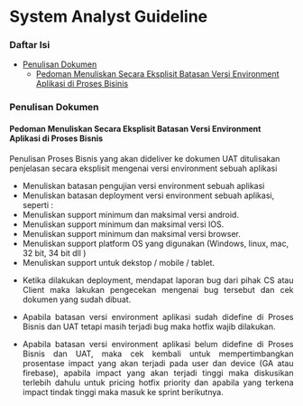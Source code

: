 System Analyst Guideline
====================

### Daftar Isi

- [Penulisan Dokumen](#penulisan-dokumen)
   - [Pedoman Menuliskan Secara Eksplisit Batasan Versi Environment Aplikasi di Proses Bisinis](#pedoman-menuliskan-secara-eksplisit-batasan-versi-environment-aplikasi-di-proses-bisnis)
 
 ### Penulisan Dokumen
 #### Pedoman Menuliskan Secara Eksplisit Batasan Versi Environment Aplikasi di Proses Bisnis
 Penulisan Proses Bisnis yang akan dideliver ke dokumen UAT ditulisakan penjelasan secara eksplisit mengenai versi environment sebuah aplikasi 
 - Menuliskan batasan pengujian versi environment sebuah aplikasi
 - Menuliskan batasan deployment versi environment sebuah aplikasi, seperti :
  - Menuliskan support minimum dan maksimal versi android.
  - Menuliskan support minimum dan maksimal versi IOS.
  - Menuliskan support minimum dan maksimal versi browser.
  - Menuliskan support platform OS yang digunakan (Windows, linux, mac, 32 bit, 34 bit dll )
  - Menuliskan support untuk dekstop / mobile / tablet. 
- <p align="justify">Ketika dilakukan deployment, mendapat laporan bug dari pihak CS atau Client maka lakukan pengecekan mengenai bug tersebut dan cek dokumen yang sudah dibuat.</p>
- <p align="justify">Apabila batasan versi environment aplikasi sudah didefine di Proses Bisnis dan UAT tetapi masih terjadi bug maka hotfix wajib dilakukan.</p>
- <p align="justify">Apabila batasan versi environment aplikasi belum didefine di Proses Bisnis dan UAT, maka cek kembali untuk mempertimbangkan prosentase impact yang akan terjadi pada user dan device (GA atau firebase), apabila impact yang akan terjadi tinggi maka diskusikan terlebih dahulu untuk pricing hotfix priority dan apabila yang terkena impact tindak tinggi maka masuk ke sprint berikutnya.</p>
